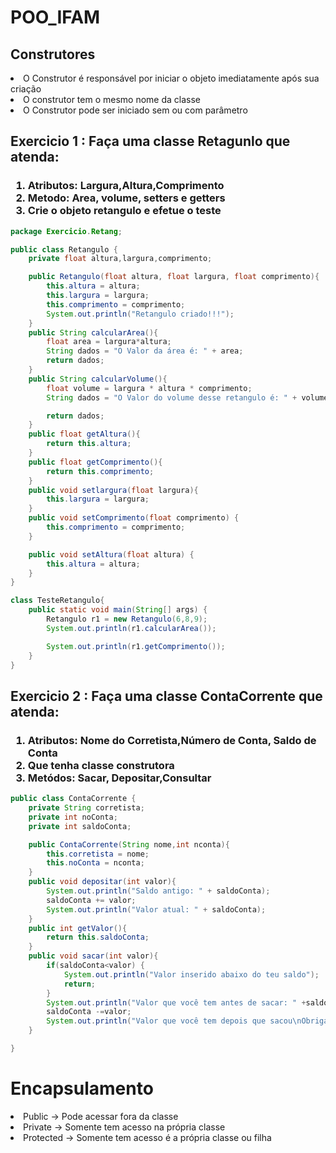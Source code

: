 # POO_IFAM
## Construtores

<li>O Construtor é responsável por iniciar o objeto imediatamente após sua criação</li>
<li>O construtor tem o mesmo nome da classe</li>
<li>O Construtor pode ser iniciado sem ou com parâmetro</li>

## Exercicio 1 : Faça uma classe Retagunlo que atenda:

<h3>
    <ol>
        <li>Atributos: Largura,Altura,Comprimento</li>
        <li>Metodo: Area, volume, setters e getters</li>
        <li>Crie o objeto retangulo e efetue o teste</li>
    </ol>
</h3>

`````java
package Exercicio.Retang;

public class Retangulo {
    private float altura,largura,comprimento;

    public Retangulo(float altura, float largura, float comprimento){
        this.altura = altura;
        this.largura = largura;
        this.comprimento = comprimento;
        System.out.println("Retangulo criado!!!");
    }
    public String calcularArea(){
        float area = largura*altura;
        String dados = "O Valor da área é: " + area;
        return dados;
    }
    public String calcularVolume(){
        float volume = largura * altura * comprimento;
        String dados = "O Valor do volume desse retangulo é: " + volume;

        return dados;
    }
    public float getAltura(){
        return this.altura;
    }
    public float getComprimento(){
        return this.comprimento;
    }
    public void setlargura(float largura){
        this.largura = largura;
    }
    public void setComprimento(float comprimento) {
        this.comprimento = comprimento;
    }

    public void setAltura(float altura) {
        this.altura = altura;
    }
}

class TesteRetangulo{
    public static void main(String[] args) {
        Retangulo r1 = new Retangulo(6,8,9);
        System.out.println(r1.calcularArea());

        System.out.println(r1.getComprimento());
    }
}

``````


## Exercicio 2 : Faça uma classe ContaCorrente que atenda:

<h3>
<ol>
<li>Atributos: Nome do Corretista,Número de Conta, Saldo de Conta</li>
<li>Que tenha classe construtora</li>
<li>Metódos: Sacar, Depositar,Consultar</li>
</ol>

</h3>

````java
public class ContaCorrente {
    private String corretista;
    private int noConta;
    private int saldoConta;

    public ContaCorrente(String nome,int nconta){
        this.corretista = nome;
        this.noConta = nconta;
    }
    public void depositar(int valor){
        System.out.println("Saldo antigo: " + saldoConta);
        saldoConta += valor;
        System.out.println("Valor atual: " + saldoConta);
    }
    public int getValor(){
        return this.saldoConta;
    }
    public void sacar(int valor){
        if(saldoConta<valor) {
            System.out.println("Valor inserido abaixo do teu saldo");
            return;
        }
        System.out.println("Valor que você tem antes de sacar: " +saldoConta);
        saldoConta -=valor;
        System.out.println("Valor que você tem depois que sacou\nObrigado!!!");
    }

}
````

# Encapsulamento

<li>Public -> Pode acessar fora da classe</li>
<li>Private -> Somente tem acesso na própria classe</li>
<li>Protected -> Somente tem acesso é a própria classe ou filha</li>
